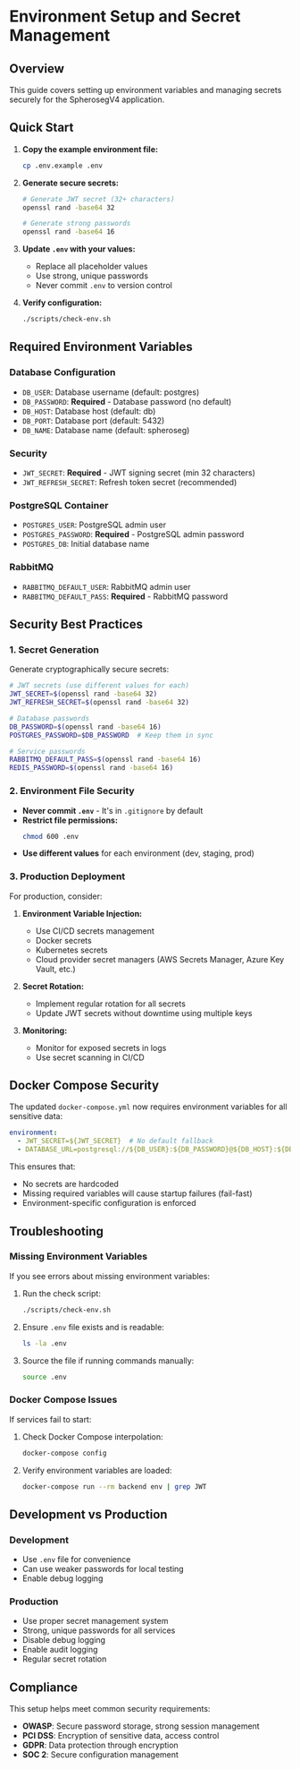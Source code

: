 # Environment Setup and Secret Management

## Overview

This guide covers setting up environment variables and managing secrets securely for the SpherosegV4 application.

## Quick Start

1. **Copy the example environment file:**
   ```bash
   cp .env.example .env
   ```

2. **Generate secure secrets:**
   ```bash
   # Generate JWT secret (32+ characters)
   openssl rand -base64 32
   
   # Generate strong passwords
   openssl rand -base64 16
   ```

3. **Update `.env` with your values:**
   - Replace all placeholder values
   - Use strong, unique passwords
   - Never commit `.env` to version control

4. **Verify configuration:**
   ```bash
   ./scripts/check-env.sh
   ```

## Required Environment Variables

### Database Configuration
- `DB_USER`: Database username (default: postgres)
- `DB_PASSWORD`: **Required** - Database password (no default)
- `DB_HOST`: Database host (default: db)
- `DB_PORT`: Database port (default: 5432)
- `DB_NAME`: Database name (default: spheroseg)

### Security
- `JWT_SECRET`: **Required** - JWT signing secret (min 32 characters)
- `JWT_REFRESH_SECRET`: Refresh token secret (recommended)

### PostgreSQL Container
- `POSTGRES_USER`: PostgreSQL admin user
- `POSTGRES_PASSWORD`: **Required** - PostgreSQL admin password
- `POSTGRES_DB`: Initial database name

### RabbitMQ
- `RABBITMQ_DEFAULT_USER`: RabbitMQ admin user
- `RABBITMQ_DEFAULT_PASS`: **Required** - RabbitMQ password

## Security Best Practices

### 1. Secret Generation

Generate cryptographically secure secrets:

```bash
# JWT secrets (use different values for each)
JWT_SECRET=$(openssl rand -base64 32)
JWT_REFRESH_SECRET=$(openssl rand -base64 32)

# Database passwords
DB_PASSWORD=$(openssl rand -base64 16)
POSTGRES_PASSWORD=$DB_PASSWORD  # Keep them in sync

# Service passwords
RABBITMQ_DEFAULT_PASS=$(openssl rand -base64 16)
REDIS_PASSWORD=$(openssl rand -base64 16)
```

### 2. Environment File Security

- **Never commit `.env`** - It's in `.gitignore` by default
- **Restrict file permissions:**
  ```bash
  chmod 600 .env
  ```
- **Use different values** for each environment (dev, staging, prod)

### 3. Production Deployment

For production, consider:

1. **Environment Variable Injection:**
   - Use CI/CD secrets management
   - Docker secrets
   - Kubernetes secrets
   - Cloud provider secret managers (AWS Secrets Manager, Azure Key Vault, etc.)

2. **Secret Rotation:**
   - Implement regular rotation for all secrets
   - Update JWT secrets without downtime using multiple keys

3. **Monitoring:**
   - Monitor for exposed secrets in logs
   - Use secret scanning in CI/CD

## Docker Compose Security

The updated `docker-compose.yml` now requires environment variables for all sensitive data:

```yaml
environment:
  - JWT_SECRET=${JWT_SECRET}  # No default fallback
  - DATABASE_URL=postgresql://${DB_USER}:${DB_PASSWORD}@${DB_HOST}:${DB_PORT}/${DB_NAME}
```

This ensures that:
- No secrets are hardcoded
- Missing required variables will cause startup failures (fail-fast)
- Environment-specific configuration is enforced

## Troubleshooting

### Missing Environment Variables

If you see errors about missing environment variables:

1. Run the check script:
   ```bash
   ./scripts/check-env.sh
   ```

2. Ensure `.env` file exists and is readable:
   ```bash
   ls -la .env
   ```

3. Source the file if running commands manually:
   ```bash
   source .env
   ```

### Docker Compose Issues

If services fail to start:

1. Check Docker Compose interpolation:
   ```bash
   docker-compose config
   ```

2. Verify environment variables are loaded:
   ```bash
   docker-compose run --rm backend env | grep JWT
   ```

## Development vs Production

### Development
- Use `.env` file for convenience
- Can use weaker passwords for local testing
- Enable debug logging

### Production
- Use proper secret management system
- Strong, unique passwords for all services
- Disable debug logging
- Enable audit logging
- Regular secret rotation

## Compliance

This setup helps meet common security requirements:
- **OWASP**: Secure password storage, strong session management
- **PCI DSS**: Encryption of sensitive data, access control
- **GDPR**: Data protection through encryption
- **SOC 2**: Secure configuration management